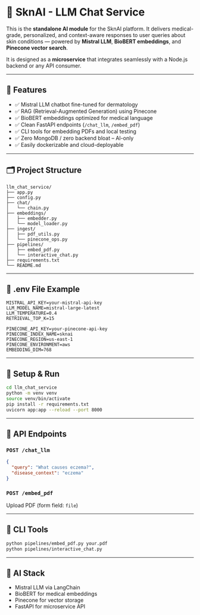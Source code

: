 # 🧠 SknAI - LLM Chat Service

This is the **standalone AI module** for the SknAI platform. It delivers medical-grade, personalized, and context-aware responses to user queries about skin conditions — powered by **Mistral LLM**, **BioBERT embeddings**, and **Pinecone vector search**.

It is designed as a **microservice** that integrates seamlessly with a Node.js backend or any API consumer.

---

## 🚀 Features

- ✅ Mistral LLM chatbot fine-tuned for dermatology
- ✅ RAG (Retrieval-Augmented Generation) using Pinecone
- ✅ BioBERT embeddings optimized for medical language
- ✅ Clean FastAPI endpoints (`/chat_llm`, `/embed_pdf`)
- ✅ CLI tools for embedding PDFs and local testing
- ✅ Zero MongoDB / zero backend bloat – AI-only
- ✅ Easily dockerizable and cloud-deployable

---

## 🗂 Project Structure

```
llm_chat_service/
├── app.py
├── config.py
├── chat/
│   └── chain.py
├── embeddings/
│   ├── embedder.py
│   └── model_loader.py
├── ingest/
│   ├── pdf_utils.py
│   └── pinecone_ops.py
├── pipelines/
│   ├── embed_pdf.py
│   └── interactive_chat.py
├── requirements.txt
└── README.md
```

---

## 🔐 .env File Example

```env
MISTRAL_API_KEY=your-mistral-api-key
LLM_MODEL_NAME=mistral-large-latest
LLM_TEMPERATURE=0.4
RETRIEVAL_TOP_K=15

PINECONE_API_KEY=your-pinecone-api-key
PINECONE_INDEX_NAME=sknai
PINECONE_REGION=us-east-1
PINECONE_ENVIRONMENT=aws
EMBEDDING_DIM=768
```

---

## 🔧 Setup & Run

```bash
cd llm_chat_service
python -m venv venv
source venv/bin/activate
pip install -r requirements.txt
uvicorn app:app --reload --port 8000
```

---

## 📡 API Endpoints

### `POST /chat_llm`

```json
{
  "query": "What causes eczema?",
  "disease_context": "eczema"
}
```

### `POST /embed_pdf`

Upload PDF (form field: `file`)

---

## 🧪 CLI Tools

```bash
python pipelines/embed_pdf.py your.pdf
python pipelines/interactive_chat.py
```

---

## 🧠 AI Stack

- Mistral LLM via LangChain
- BioBERT for medical embeddings
- Pinecone for vector storage
- FastAPI for microservice API